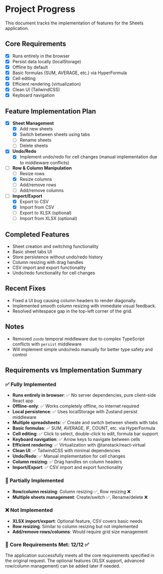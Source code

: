 # Project Progress

This document tracks the implementation of features for the Sheets application.

## Core Requirements

- [x] Runs entirely in the browser
- [x] Persist data locally (localStorage)
- [x] Offline by default
- [x] Basic formulas (SUM, AVERAGE, etc.) via HyperFormula
- [x] Cell editing
- [x] Efficient rendering (virtualization)
- [x] Clean UI (TailwindCSS)
- [x] Keyboard navigation

## Feature Implementation Plan

- [x] **Sheet Management**
  - [x] Add new sheets
  - [x] Switch between sheets using tabs
  - [ ] Rename sheets
  - [ ] Delete sheets
- [x] **Undo/Redo**
  - [x] Implement undo/redo for cell changes (manual implementation due to middleware conflicts)
- [ ] **Row & Column Manipulation**
  - [ ] Resize rows
  - [x] Resize columns
  - [ ] Add/remove rows
  - [ ] Add/remove columns
- [ ] **Import/Export**
  - [x] Export to CSV
  - [x] Import from CSV
  - [ ] Export to XLSX (optional)
  - [ ] Import from XLSX (optional)

## Completed Features

- Sheet creation and switching functionality
- Basic sheet tabs UI
- Store persistence without undo/redo history
- Column resizing with drag handles
- CSV import and export functionality
- Undo/redo functionality for cell changes

## Recent Fixes

- Fixed a UI bug causing column headers to render diagonally.
- Implemented smooth column resizing with immediate visual feedback.
- Resolved whitespace gap in the top-left corner of the grid.

## Notes

- Removed `zundo` temporal middleware due to complex TypeScript conflicts with `persist` middleware
- Will implement simple undo/redo manually for better type safety and control

## Requirements vs Implementation Summary

### ✅ **Fully Implemented**

- **Runs entirely in browser**: ✅ No server dependencies, pure client-side React app
- **Offline-only**: ✅ Works completely offline, no internet required
- **Local persistence**: ✅ Uses localStorage with Zustand persist middleware
- **Multiple spreadsheets**: ✅ Create and switch between sheets with tabs
- **Basic formulas**: ✅ SUM, AVERAGE, IF, COUNT, etc. via HyperFormula
- **Cell editing**: ✅ Click to select, double-click to edit, formula bar support
- **Keyboard navigation**: ✅ Arrow keys to navigate between cells
- **Efficient rendering**: ✅ Virtualization with @tanstack/react-virtual
- **Clean UI**: ✅ TailwindCSS with minimal dependencies
- **Undo/Redo**: ✅ Manual implementation for cell changes
- **Column resizing**: ✅ Drag handles on column headers
- **Import/Export**: ✅ CSV import and export functionality

### 🔄 **Partially Implemented**

- **Row/column resizing**: Column resizing ✅, Row resizing ❌
- **Multiple sheets management**: Create/switch ✅, Rename/delete ❌

### ❌ **Not Implemented**

- **XLSX import/export**: Optional feature, CSV covers basic needs
- **Row resizing**: Similar to column resizing but not implemented
- **Add/remove rows/columns**: Would require grid size management

### 🎯 **Core Requirements Met**: 12/12 ✅

The application successfully meets all the core requirements specified in the original request. The optional features (XLSX support, advanced row/column management) can be added later if needed.
